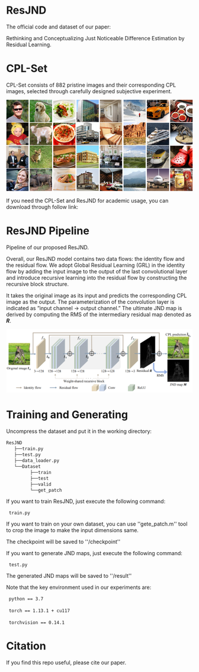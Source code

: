 # ResJND
The official code and dataset of our paper:

Rethinking and Conceptualizing Just Noticeable Difference Estimation by Residual Learning.

# CPL-Set

CPL-Set consists of 882 pristine images and their corresponding CPL images, selected through carefully designed subjective experiment.

 ![Image](https://github.com/Knife646/ResJND/blob/main/figure/CPL-Set.png)
 
If you need the CPL-Set and ResJND for academic usage, you can download through follow link:


# ResJND Pipeline
Pipeline of our proposed ResJND.

Overall, our ResJND model contains two data flows: the identity flow and the residual flow. We adopt Global Residual Learning (GRL) in the identity flow by adding the input image to the output of the last convolutional layer and introduce recursive learning into the residual flow by constructing the recursive block structure.

It takes the original image as its input and predicts the corresponding CPL image as the output. The parameterization of the convolution layer is indicated as ”input channel → output channel.” The ultimate JND map is derived by computing the RMS of the intermediary residual map denoted as ***R***.

 ![Image](https://github.com/Knife646/ResJND/blob/main/figure/ResJND.png)

# Training and Generating
Uncompress the dataset and put it in the working directory:
 
    ResJND
       ├──train.py
       ├──test.py
       ├──data_loader.py
       └──Dataset
             ├──train
             ├──test
             ├──valid
             └──get_patch

If you want to train ResJND, just execute the following command:

     train.py

If you want to train on your own dataset, you can use ''gete_patch.m'' tool to crop the image to make the input dimensions same.


The checkpoint will be saved to ''/checkpoint''

If you want to generate JND maps, just execute the following command:

     test.py

The generated JND maps will be saved to ''/result''

Note that the key environment used in our experiments are:

     python == 3.7
   
     torch == 1.13.1 + cu117
   
     torchvision == 0.14.1
   

# Citation
If you find this repo useful, please cite our paper.
             
